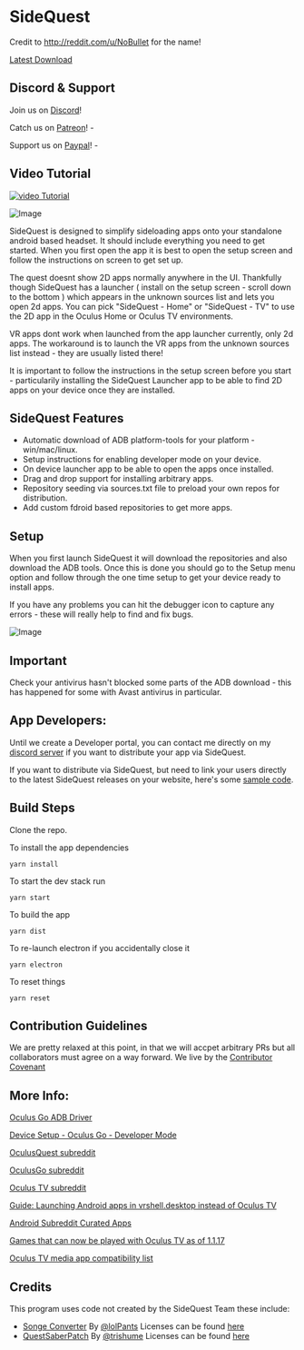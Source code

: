 # SideQuest

Credit to http://reddit.com/u/NoBullet for the name!

[Latest Download](https://github.com/the-expanse/SideQuest/releases)

## Discord & Support

Join us on [Discord](https://discord.gg/pqUz9F7)!

Catch us on [Patreon](https://www.patreon.com/TheExpanseVR)! - 

Support us on [Paypal](https://www.paypal.com/cgi-bin/webscr?cmd=_s-xclick&hosted_button_id=744A6C394Q8JG&source=url)! - 

## Video Tutorial

[![video Tutorial](https://img.youtube.com/vi/HspVa4i9rPg/0.jpg)](https://www.youtube.com/watch?v=HspVa4i9rPg)

![Image](https://i.imgur.com/3Rcv2DC.png)

SideQuest is designed to simplify sideloading apps onto your standalone android based headset. It should include everything you need to get started. When you first open the app it is best to open the setup screen and follow the instructions on screen to get set up.

The quest doesnt show 2D apps normally anywhere in the UI. Thankfully though SideQuest has a launcher ( install on the setup screen - scroll down to the bottom ) which appears in the unknown sources list and lets you open 2d apps. You can pick "SideQuest - Home" or "SideQuest - TV" to use the 2D app in the Oculus Home or Oculus TV environments. 

VR apps dont work when launched from the app launcher currently, only 2d apps. The workaround is to launch the VR apps from the unknown sources list instead - they are usually listed there!


It is important to follow the instructions in the setup screen before you start - particularily installing the SideQuest Launcher app to be able to find 2D apps on your device once they are installed.

## SideQuest Features

-   Automatic download of ADB platform-tools for your platform - win/mac/linux.
-   Setup instructions for enabling developer mode on your device.
-   On device launcher app to be able to open the apps once installed.
-   Drag and drop support for installing arbitrary apps.
-   Repository seeding via sources.txt file to preload your own repos for distribution.
-   Add custom fdroid based repositories to get more apps.

## Setup

When you first launch SideQuest it will download the repositories and also download the ADB tools. Once this is done you should go to the Setup menu option and follow through the one time setup to get your device ready to install apps.

If you have any problems you can hit the debugger icon to capture any errors - these will really help to find and fix bugs.

![Image](https://i.imgur.com/mHiKK7l.png)


## Important

Check your antivirus hasn't blocked some parts of the ADB download - this has happened for some with Avast antivirus in particular. 

## App Developers: 

Until we create a Developer portal, you can contact me directly on my [discord server](https://discord.gg/Q2a5BkZ) if you want to distribute your app via SideQuest.

If you want to distribute via SideQuest, but need to link your users directly to the latest SideQuest releases on your website, here's some [sample code](https://jsfiddle.net/uagx31ps/).

## Build Steps

Clone the repo. 

To install the app dependencies 
```
yarn install
```

To start the dev stack run 
```
yarn start
```


To build the app
```
yarn dist
```

To re-launch electron if you accidentally close it
```
yarn electron
```

To reset things
```
yarn reset
```

## Contribution Guidelines

We are pretty relaxed at this point, in that we will accpet arbitrary PRs but all collaborators must agree on a way forward. We live by the [Contributor Covenant](https://www.contributor-covenant.org/)

## More Info:

[Oculus Go ADB Driver](https://developer.oculus.com/downloads/package/oculus-go-adb-drivers/)

[Device Setup - Oculus Go - Developer Mode](https://developer.oculus.com/documentation/mobilesdk/latest/concepts/mobile-device-setup-go/)

[OculusQuest subreddit](https://www.reddit.com/r/OculusQuest/)

[OculusGo subreddit](https://www.reddit.com/r/OculusGo)

[Oculus TV subreddit](https://www.reddit.com/r/oculustv/)

[Guide: Launching Android apps in vrshell.desktop instead of Oculus TV](https://www.reddit.com/r/OculusGo/comments/ba6ul9/guide_launching_android_apps_in_vrshelldesktop/)

[Android Subreddit Curated Apps](https://www.reddit.com/r/android/wiki/apps)

[Games that can now be played with Oculus TV as of 1.1.17](https://www.reddit.com/comments/9uney8)

[Oculus TV media app compatibility list](https://www.reddit.com/comments/9x07yj)

## Credits

This program uses code not created by the SideQuest Team these include:

-   [Songe Converter](https://github.com/lolPants/songe-converter) By [@lolPants](https://github.com/lolPants) Licenses can be found [here](https://github.com/the-expanse/SideQuest/blob/master/licenses/songe-converter-license)
-   [QuestSaberPatch](https://github.com/trishume/QuestSaberPatch) By [@trishume](https://github.com/trishume) Licenses can be found [here](https://github.com/the-expanse/SideQuest/blob/master/licenses/QuestSaberPatch-license)
